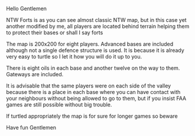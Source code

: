 Hello Gentlemen  

NTW Forts is as you can see almost classic NTW map, but in this case yet another modified by me, all players are located behind terrain helping them to protect their bases or shall I say forts  

The map is 200x200 for eight players. Advanced bases are included although not a single defence structure is used. It is because it is already very easy to turtle so I let it how you will do it up to you.

There is eight oils in each base and another twelve on the way to them. Gateways are included.

It is advisable that the same players were on each side of the valley because there is a place in each base where you can have contact with your neighbours without being allowed to go to them, but if you insist FAA games are still possible without big trouble.

If turtled appropriately the map is for sure for longer games so beware  

Have fun Gentlemen  
